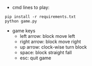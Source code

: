 * cmd lines to play:
```
pip install -r requirements.txt
python game.py
```
* game keys
  - left arrow: block move left
  - right arrow: block move right
  - up arrow: clock-wise turn block
  - space: block straight fall
  - esc: quit game
